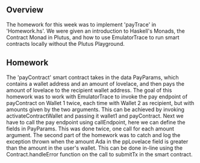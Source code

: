 ## Overview
The homework for this week was to implement 'payTrace' in 'Homework.hs'. We were given an introduction to Haskell's Monads, the Contract Monad in Plutus, and how to use EmulatorTrace to run smart contracts locally without the Plutus Playground.

## Homework
The 'payContract' smart contract takes in the data PayParams, which contains a wallet address and an amount of lovelace, and then pays the amount of lovelace to the recipient wallet address. The goal of this homework was to work with EmulatorTrace to invoke the pay endpoint of payContract on Wallet 1 twice, each time with Wallet 2 as recipient, but with amounts given by the two arguments. This can be achieved by invoking activateContractWallet and passing it wallet1 and payContract. Next we have to call the pay endpoint using callEndpoint, here we can define the fields in PayParams. This was done twice, one call for each amount argument. The second part of the homework was to catch and log the exception thrown when the amount Ada in the ppLovelace field is greater than the amount in the user's wallet. This can be done in-line using the Contract.handleError function on the call to submitTx in the smart contract.

